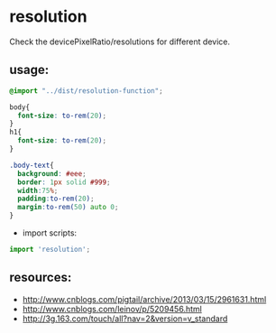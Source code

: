 # resolution
Check the devicePixelRatio/resolutions for different device.


## usage:
```scss
@import "../dist/resolution-function";

body{
  font-size: to-rem(20);
}
h1{
  font-size: to-rem(20);
}

.body-text{
  background: #eee;
  border: 1px solid #999;
  width:75%;
  padding:to-rem(20);
  margin:to-rem(50) auto 0;
}
```

+ import scripts:
```javascript
import 'resolution';
```

## resources:
+ http://www.cnblogs.com/pigtail/archive/2013/03/15/2961631.html
+ http://www.cnblogs.com/leinov/p/5209456.html
+ http://3g.163.com/touch/all?nav=2&version=v_standard
